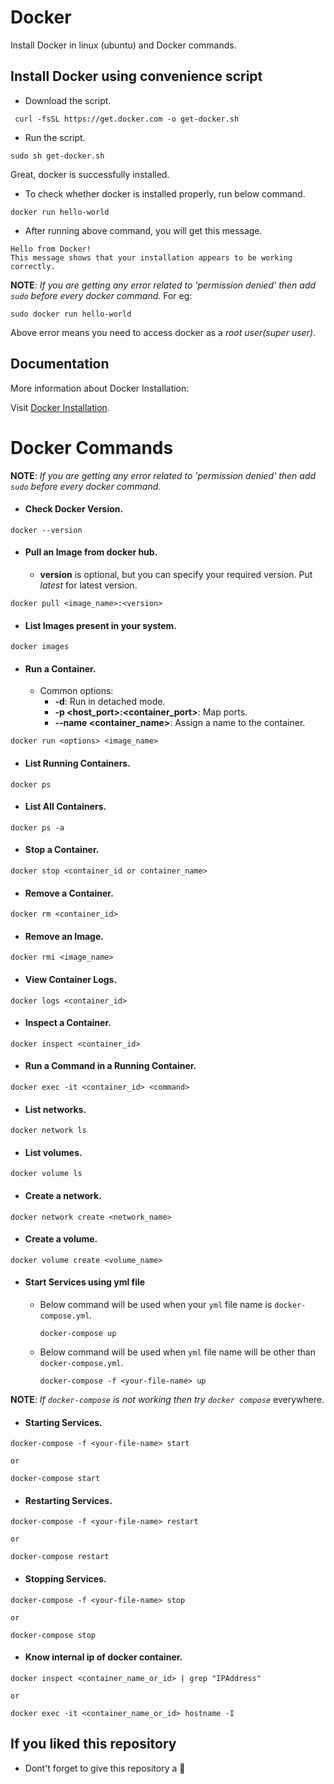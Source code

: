 
# Docker
Install Docker in linux (ubuntu) and Docker commands.

## Install Docker using convenience script
* Download the script.
```
 curl -fsSL https://get.docker.com -o get-docker.sh
```
* Run the script.
```
sudo sh get-docker.sh
```
Great, docker is successfully installed.

* To check whether docker is installed properly, run below command.
```
docker run hello-world
```
* After running above command, you will get this message.
```
Hello from Docker!
This message shows that your installation appears to be working correctly.
```
**NOTE**: *If you are getting any error related to *'permission denied'* then add ```sudo``` before every docker command.* For eg:
```
sudo docker run hello-world
```
Above error means you need to access docker as a *root user(super user)*.

## Documentation
More information about Docker Installation: 

Visit [Docker Installation](https://hub.docker.com/_/mysql).

# Docker Commands
**NOTE**: *If you are getting any error related to *'permission denied'* then add ```sudo``` before every docker command.*

* #### Check Docker Version.
```
docker --version
```
* #### Pull an Image from docker hub.
  *  **version** is optional, but you can specify your required version. Put *latest* for latest version.
```
docker pull <image_name>:<version>
```

* #### List Images present in your system.
```
docker images
```
* #### Run a Container.
  * Common options:
      * **-d**: Run in detached mode.
      * **-p <host_port>:<container_port>**: Map ports.
      * **--name <container_name>**: Assign a name to the container.
```
docker run <options> <image_name>
```
* #### List Running Containers.
```
docker ps
```
* #### List All Containers.
```
docker ps -a
```
* #### Stop a Container.
```
docker stop <container_id or container_name>
```
* #### Remove a Container.
```
docker rm <container_id>
```
* #### Remove an Image.
```
docker rmi <image_name>
```
* #### View Container Logs.
```
docker logs <container_id>
```
* #### Inspect a Container.
```
docker inspect <container_id>
```
* #### Run a Command in a Running Container.
```
docker exec -it <container_id> <command>
```
* #### List networks.
```
docker network ls
```
* #### List volumes.
```
docker volume ls
```
* #### Create a network.
```
docker network create <network_name>
```
* #### Create a volume.
```
docker volume create <volume_name>
```
* #### Start Services using yml file
  * Below command will be used when your ```yml``` file name is ```docker-compose.yml```.

    ```docker-compose up```


 
  * Below command will be used when ```yml``` file name will be other than ```docker-compose.yml```.

    ```docker-compose -f <your-file-name> up```

**NOTE**: *If ```docker-compose``` is not working then try ```docker compose```* everywhere.

* #### Starting Services.
```
docker-compose -f <your-file-name> start

or

docker-compose start
```

* #### Restarting Services.
```
docker-compose -f <your-file-name> restart

or

docker-compose restart
```

* #### Stopping Services.
```
docker-compose -f <your-file-name> stop

or

docker-compose stop
```

* #### Know internal ip of docker container.
```
docker inspect <container_name_or_id> | grep "IPAddress"

or

docker exec -it <container_name_or_id> hostname -I
```



## If you liked this repository

* Dont't forget to give this repository a 🌟
